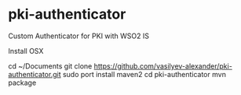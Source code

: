 # pki-authenticator
Custom Authenticator for PKI with WSO2 IS

Install OSX

cd ~/Documents
git clone https://github.com/vasilyev-alexander/pki-authenticator.git
sudo port install maven2
cd pki-authenticator
mvn package
